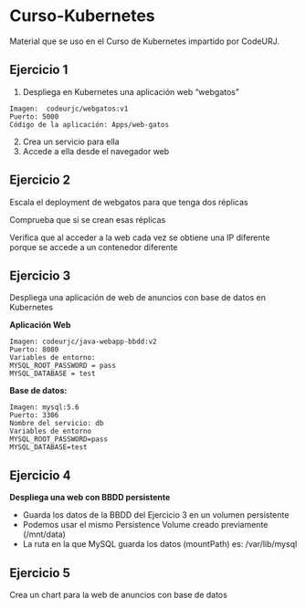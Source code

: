 # Curso-Kubernetes

Material que se uso en el Curso de Kubernetes impartido por CodeURJ.

## Ejercicio 1

1. Despliega en Kubernetes una aplicación web “webgatos”

```
Imagen:  codeurjc/webgatos:v1
Puerto: 5000
Código de la aplicación: Apps/web-gatos
```

2. Crea un servicio para ella
3. Accede a ella desde el navegador web

## Ejercicio 2

Escala el deployment de webgatos para que tenga dos réplicas

Comprueba que si se crean esas réplicas

Verifica que al acceder a la web cada vez se obtiene una IP diferente porque se accede a un contenedor diferente

## Ejercicio 3

Despliega una aplicación de web de anuncios con base de datos en Kubernetes

**Aplicación Web**

```
Imagen: codeurjc/java-webapp-bbdd:v2
Puerto: 8080
Variables de entorno: 
MYSQL_ROOT_PASSWORD = pass
MYSQL_DATABASE = test
```

**Base de datos:**

```
Imagen: mysql:5.6
Puerto: 3306
Nombre del servicio: db
Variables de entorno
MYSQL_ROOT_PASSWORD=pass
MYSQL_DATABASE=test
```

## Ejercicio 4

**Despliega una web con BBDD persistente**

- Guarda los datos de la BBDD del Ejercicio 3 en un volumen persistente
- Podemos usar el mismo Persistence Volume creado previamente (/mnt/data)
- La ruta en la que MySQL guarda los datos (mountPath) es: /var/lib/mysql

## Ejercicio 5

Crea un chart para la web de anuncios con base de datos


